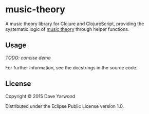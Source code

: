 # music-theory

A music theory library for Clojure and ClojureScript, providing the systematic logic of [music theory](https://en.wikipedia.org/wiki/Music_theory) through helper functions.

## Usage

*TODO: concise demo*

For further information, see the docstrings in the source code.

## License

Copyright © 2015 Dave Yarwood

Distributed under the Eclipse Public License version 1.0.
